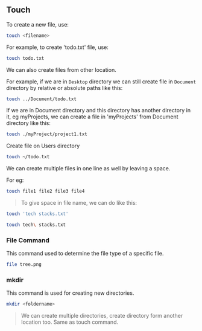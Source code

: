 ## Touch

To create a new file, use:

```bash
touch <filename>
```

For example, to create 'todo.txt' file, use:

```bash
touch todo.txt
```

We can also create files from other location.

For example, if we are in `Desktop` directory we can still create file in `Document` directory by relative or absolute paths like this:

```bash
touch ../Document/todo.txt
```

If we are in Document directory and this directory has another directory in it, eg myProjects, we can create a file in 'myProjects' from Document directory like this:

```bash
touch ./myProject/project1.txt
```


Create file on Users directory
```bash 
touch ~/todo.txt
```

We can create multiple files in one line as well by leaving a space. 

For eg:

```bash
touch file1 file2 file3 file4
```

> To give space in file name, we can do like this:

```bash
touch 'tech stacks.txt'
```

```bash
touch tech\ stacks.txt
```


### File Command

This command used to determine the file type of a specific file.

```bash
file tree.png
```


### mkdir

This command is used for creating new directories.

```bash
mkdir <foldername>
```

> We can create multiple directories, create directory form another location too. Same as touch command.

